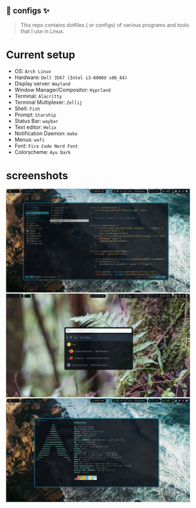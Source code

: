 ## :wrench: configs :sparkles:
> This repo contains dotfiles ( or configs) of various programs and tools that I use in Linux.

# Current setup
* OS: `Arch Linux`
* Hardware: `Dell 3567 (Intel i3-6006U x86_64)`
* Display server: `Wayland`
* Window Manager/Compositor: `Hyprland`
* Terminal: `Alacritty`
* Terminal Multiplexer: `Zellij`
* Shell: `Fish`
* Prompt: `Starship`
* Status Bar: `waybar`
* Text editor: `Helix`
* Notification Daemon: `mako`
* Menus: `wofi`
* Font: `Fira Code Nerd Font`
* Colorscheme: `Ayu Dark`

# screenshots
![yazi](screenshots/yazi.png)
![menu](screenshots/menu.png)
![fetch](screenshots/fetch.png)
